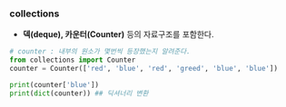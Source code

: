 ### collections
+ **덱(deque), 카운터(Counter)** 등의 자료구조를 포함한다.
```python
# counter : 내부의 원소가 몇번씩 등장했는지 알려준다. 
from collections import Counter
counter = Counter(['red', 'blue', 'red', 'greed', 'blue', 'blue'])

print(counter['blue'])
print(dict(counter)) ## 딕셔너리 변환
```